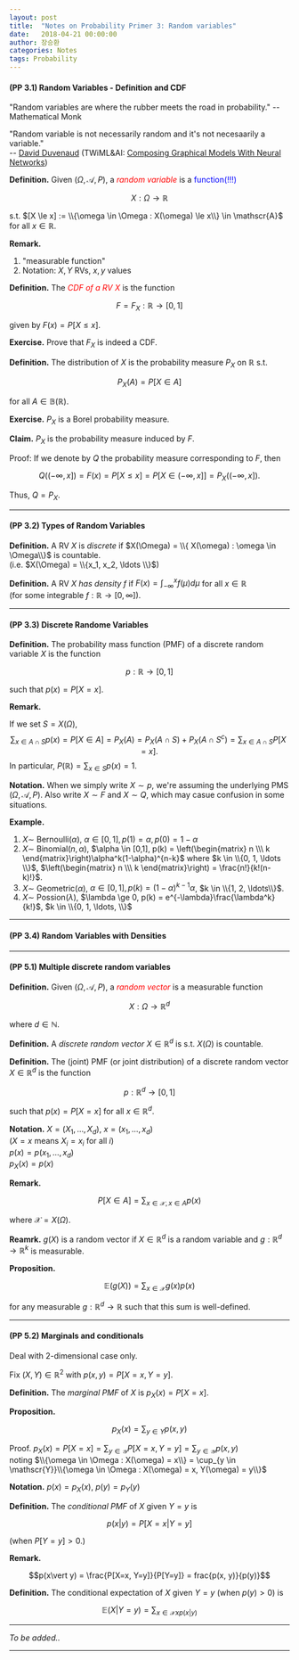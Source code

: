 ```yaml
---
layout: post
title:  "Notes on Probability Primer 3: Random variables"
date:   2018-04-21 00:00:00
author: 장승환
categories: Notes
tags: Probability
---
```


#### (PP 3.1) Random Variables - Definition and CDF

"Random variables are where the rubber meets the road in probability." -- Mathematical Monk

"Random variable is not necessarily random and it's not necesaarily a variable."   
-- [David Duvenaud](https://www.cs.toronto.edu/~duvenaud/)
(TWiML&AI: [Composing Graphical Models With Neural Networks](https://twimlai.com/twiml-talk-96-composing-graphical-models-neural-networks-david-duvenaud/))

**Definition.** Given $(\Omega, \mathscr{A}, P)$, a <span style="color:red">*random variable*</span> is a <span style="color:blue">function(!!!)</span> 

$$X: \Omega \rightarrow \mathbb{R}$$

s.t. $[X \le x] := \\{\omega \in \Omega : X(\omega) \le x\\} \in \mathscr{A}$ for all $x \in \mathbb{R}$.

**Remark.**
1. "measurable function"
2. Notation: $X, Y$ RVs, $x, y$ values

**Definition.** The <span style="color:red">*CDF of a RV $X$*</span> is the function 

$$F = F_X : \mathbb{R} \rightarrow [0,1]$$

given by $F(x) = P[X \le x]$.

**Exercise.** Prove that $F_X$ is indeed a CDF.

**Definition.** The distribution of $X$ is the probability measure $P_X$ on $\mathbb{R}$ s.t.

$$P_X(A) = P[X \in A]$$

for all $A \in \mathbb{B}(\mathbb{R})$.

**Exercise.** $P_X$ is a Borel probability measure.

**Claim.** $P_X$ is the probability measure induced by $F$.

Proof: If we denote by $Q$ the probability measure corresponding to $F$, then

$$Q((-\infty, x]) = F(x) = P[X \le x] = P[X \in (-\infty, x]] = P_X((-\infty, x]).$$

Thus, $Q = P_X$.

---

#### (PP 3.2) Types of Random Variables

**Definition.** A RV $X$ is *discrete* if $X(\Omega) = \\{ X(\omega) : \omega \in \Omega\\}$ is countable.  
(i.e. $X(\Omega) = \\{x_1, x_2, \ldots \\}$)

**Definition.** A RV *$X$ has density $f$* if $F(x) = \int_{-\infty}^x f(\mu)d\mu$ for all $x \in \mathbb{R}$  
(for some integrable $f: \mathbb{R} \rightarrow [0, \infty]$).

---

#### (PP 3.3) Discrete Randome Variables

**Definition.** The probability mass function (PMF) of a discrete random variable $X$ is the function 

$$p: \mathbb{R} \rightarrow [0,1]$$

such that $p(x) = P[X = x]$.

**Remark.** 

If we set $S = X(\Omega)$, 
$$\sum_{x \in A \cap S} p(x)= P[X \in A] = P_X(A) = P_X(A \cap S) + P_X(A \cap S^c) = \sum_{x \in A \cap S} P[X = x].$$
In particular, $P(\mathbb{R}) = \sum_{x \in S} p(x) = 1$.

**Notation.** When we simply write $X \sim p$, we're assuming the underlying PMS $(\Omega, \mathscr{A}, P)$.
Also write $X \sim F$ and $X \sim Q$, which may casue confusion in some situations.

**Example.**
1. $X \sim$ Bernoulli$(\alpha)$, $\alpha \in [0,1] , p(1) = \alpha, p(0) = 1- \alpha$
2. $X \sim$ Binomial$(n,\alpha)$, $\alpha \in [0,1], p(k) = \left(\begin{matrix}
    n \\\
    k
  \end{matrix}\right)\alpha^k(1-\alpha)^{n-k}$ where $k \in \\{0, 1, \ldots \\}$, $\left(\begin{matrix}
    n \\\
    k
  \end{matrix}\right) = \frac{n!}{k!(n-k)!}$.
3. $X \sim$ Geometric$(\alpha)$, $\alpha \in [0,1], p(k)=(1-\alpha)^{k-1}\alpha$, $k \in \\{1, 2, \ldots\\}$.
4. $X \sim$ Possion$(\lambda)$,  $\lambda \ge 0, p(k) = e^{-\lambda}\frac{\lambda^k}{k!}$, $k \in \\{0, 1, \ldots, \\}$

---

#### (PP 3.4) Random Variables with Densities

---

#### (PP 5.1) Multiple discrete random variables

**Definition.** Given $(\Omega, \mathscr{A}, P)$, a <span style="color:red">*random vector*</span> is a measurable function 

$$X : \Omega \rightarrow \mathbb{R}^d$$

where $d \in \mathbb{N}$.

**Definition.** A *discrete random vector* $X \in \mathbb{R}^d$ is s.t. $X(\Omega)$ is countable.

**Definition.** The (joint) PMF (or joint distribution) of a discrete random vector $X \in \mathbb{R}^d$ is the function

$$p:\mathbb{R}^d \rightarrow [0,1]$$ 

such that $p(x)= P[X=x]$ for all $x \in \mathbb{R}^d$. 

**Notation.** $X = (X_1, \ldots, X_d)$, $x = (x_1, \ldots, x_d)$  
($X = x$ means $X_i = x_i$ for all $i$)  
$p(x) = p(x_1, \ldots, x_d)$  
$p_X(x) = p(x)$  

**Remark.** 

$$P[X \in A] = \sum_{x\in \mathscr{X}, x \in A} p(x)$$

where $\mathscr{X} = X(\Omega)$.

**Reamrk.** $g(X)$ is a random vector if $X \in \mathbb{R}^d$ is a random variable and
$g: \mathbb{R}^d \rightarrow \mathbb{R}^k$ is measurable.

**Proposition.**

$$\mathbb{E}(g(X)) = \sum_{x\in \mathscr{X}} g(x)p(x)$$

for any measurable $g: \mathbb{R}^d \rightarrow \mathbb{R}$ such that this sum is well-defined.

---

#### (PP 5.2) Marginals and conditionals

Deal with 2-dimensional case only.

Fix $(X, Y) \in \mathbb{R}^2$ with $p(x, y) = P[X=x, Y=y]$.

**Definition.** The *marginal PMF* of $X$ is $p_X(x) = P[X = x]$.

**Proposition.**

$$p_X(x) = \sum_{y \in Y} p(x, y)$$

Proof. $p_X(x) = P[X=x] = \sum_{y \in \mathscr{Y}} P[X=x, Y=y] = \sum_{y \in \mathscr{Y}}p(x,y)$  
noting $\\{\omega \in \Omega : X(\omega) = x\\} 
= \cup_{y \in \mathscr{Y}}\\{\omega \in \Omega : X(\omega) = x, Y(\omega) = y\\}$ 

**Notation.** $p(x) = p_X(x)$, $p(y) = p_Y(y)$  

**Definition.** The *conditional PMF* of $X$ given $Y=y$ is 

$$p(x\vert y) = P[X=x \vert Y = y]$$

(when $P[Y=y] > 0$.)

**Remark.** 

$$p(x\vert y) = \frac{P[X=x, Y=y]}{P[Y=y]} = frac{p(x, y)}{p(y)}$$

**Definition.** The conditional expectation of $X$ given $Y=y$ (when $p(y) > 0$) is 

$$\mathbb{E}(X\vert Y=y) = \sum_{x \in \mathscr{X} xp(x \vert y)}$$

---

$$ $$

*To be added..*

---

